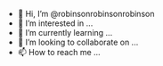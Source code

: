 - 👋 Hi, I’m @robinsonrobinsonrobinson
- 👀 I’m interested in ...
- 🌱 I’m currently learning ...
- 💞️ I’m looking to collaborate on ...
- 📫 How to reach me ...

<!---
robinsonrobinsonrobinson/robinsonrobinsonrobinson is a ✨ special ✨ repository because its `README.md` (this file) appears on your GitHub profile.
You can click the Preview link to take a look at your changes.
--->
